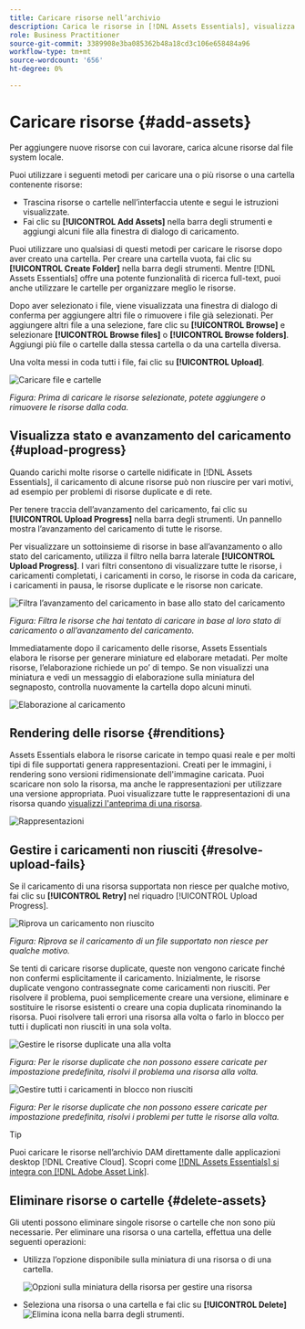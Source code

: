 ```yaml
---
title: Caricare risorse nell’archivio
description: Carica le risorse in [!DNL Assets Essentials], visualizza gli stati di caricamento e risolvi i problemi di caricamento.
role: Business Practitioner
source-git-commit: 3389908e3ba085362b48a18cd3c106e658484a96
workflow-type: tm+mt
source-wordcount: '656'
ht-degree: 0%

---
```



# Caricare risorse {#add-assets}

Per aggiungere nuove risorse con cui lavorare, carica alcune risorse dal file system locale. <!-- TBD: Many of the [common file formats are supported](/help/supported-file-formats.md). -->

Puoi utilizzare i seguenti metodi per caricare una o più risorse o una cartella contenente risorse:

* Trascina risorse o cartelle nell’interfaccia utente e segui le istruzioni visualizzate.
* Fai clic su **[!UICONTROL Add Assets]** nella barra degli strumenti e aggiungi alcuni file alla finestra di dialogo di caricamento.

<!-- TBD: Update this GIF
![Asset and nested folder upload demo](assets/do-not-localize/upload-assets.gif) -->

Puoi utilizzare uno qualsiasi di questi metodi per caricare le risorse dopo aver creato una cartella. Per creare una cartella vuota, fai clic su **[!UICONTROL Create Folder]** nella barra degli strumenti. Mentre [!DNL Assets Essentials] offre una potente funzionalità di ricerca full-text, puoi anche utilizzare le cartelle per organizzare meglio le risorse.

Dopo aver selezionato i file, viene visualizzata una finestra di dialogo di conferma per aggiungere altri file o rimuovere i file già selezionati. Per aggiungere altri file a una selezione, fare clic su **[!UICONTROL Browse]** e selezionare **[!UICONTROL Browse files]** o **[!UICONTROL Browse folders]**. Aggiungi più file o cartelle dalla stessa cartella o da una cartella diversa.

Una volta messi in coda tutti i file, fai clic su **[!UICONTROL Upload]**.

![Caricare file e cartelle](assets/upload-browse-files-folders.png)

*Figura: Prima di caricare le risorse selezionate, potete aggiungere o rimuovere le risorse dalla coda.*

## Visualizza stato e avanzamento del caricamento {#upload-progress}

Quando carichi molte risorse o cartelle nidificate in [!DNL Assets Essentials], il caricamento di alcune risorse può non riuscire per vari motivi, ad esempio per problemi di risorse duplicate e di rete.

Per tenere traccia dell’avanzamento del caricamento, fai clic su **[!UICONTROL Upload Progress]** nella barra degli strumenti. Un pannello mostra l’avanzamento del caricamento di tutte le risorse.

Per visualizzare un sottoinsieme di risorse in base all’avanzamento o allo stato del caricamento, utilizza il filtro nella barra laterale **[!UICONTROL Upload Progress]**. I vari filtri consentono di visualizzare tutte le risorse, i caricamenti completati, i caricamenti in corso, le risorse in coda da caricare, i caricamenti in pausa, le risorse duplicate e le risorse non caricate.

![Filtra l’avanzamento del caricamento in base allo stato del caricamento](assets/filter-upload-progress.png)

*Figura: Filtra le risorse che hai tentato di caricare in base al loro stato di caricamento o all’avanzamento del caricamento.*

Immediatamente dopo il caricamento delle risorse, Assets Essentials elabora le risorse per generare miniature ed elaborare metadati. Per molte risorse, l’elaborazione richiede un po’ di tempo. Se non visualizzi una miniatura e vedi un messaggio di elaborazione sulla miniatura del segnaposto, controlla nuovamente la cartella dopo alcuni minuti.

![Elaborazione al caricamento](assets/upload-processing.png)

## Rendering delle risorse {#renditions}

Assets Essentials elabora le risorse caricate in tempo quasi reale e per molti tipi di file supportati genera rappresentazioni. Creati per le immagini, i rendering sono versioni ridimensionate dell&#39;immagine caricata. Puoi scaricare non solo la risorsa, ma anche le rappresentazioni per utilizzare una versione appropriata. Puoi visualizzare tutte le rappresentazioni di una risorsa quando [visualizzi l&#39;anteprima di una risorsa](/help/navigate-view.md#preview-assets).

![Rappresentazioni](assets/renditions-view-download.png)

## Gestire i caricamenti non riusciti {#resolve-upload-fails}

Se il caricamento di una risorsa supportata non riesce per qualche motivo, fai clic su **[!UICONTROL Retry]** nel riquadro [!UICONTROL Upload Progress].

![Riprova un caricamento non riuscito](assets/upload-retry.png)

*Figura: Riprova se il caricamento di un file supportato non riesce per qualche motivo.*

Se tenti di caricare risorse duplicate, queste non vengono caricate finché non confermi esplicitamente il caricamento. Inizialmente, le risorse duplicate vengono contrassegnate come caricamenti non riusciti. Per risolvere il problema, puoi semplicemente creare una versione, eliminare e sostituire le risorse esistenti o creare una copia duplicata rinominando la risorsa. Puoi risolvere tali errori una risorsa alla volta o farlo in blocco per tutti i duplicati non riusciti in una sola volta.

![Gestire le risorse duplicate una alla volta](assets/uploads-manage-duplicates.png)

*Figura: Per le risorse duplicate che non possono essere caricate per impostazione predefinita, risolvi il problema una risorsa alla volta.*

![Gestire tutti i caricamenti in blocco non riusciti](assets/upload-progress-manage-failed-uploads.png)

*Figura: Per le risorse duplicate che non possono essere caricate per impostazione predefinita, risolvi i problemi per tutte le risorse alla volta.*

>[!TIP]
>
>Puoi caricare le risorse nell’archivio DAM direttamente dalle applicazioni desktop [!DNL Creative Cloud]. Scopri come [[!DNL Assets Essentials] si integra con [!DNL Adobe Asset Link]](/help/integration.md).

## Eliminare risorse o cartelle {#delete-assets}

Gli utenti possono eliminare singole risorse o cartelle che non sono più necessarie. Per eliminare una risorsa o una cartella, effettua una delle seguenti operazioni:

* Utilizza l’opzione disponibile sulla miniatura di una risorsa o di una cartella.

   ![Opzioni sulla miniatura della risorsa per gestire una risorsa](assets/options-on-thumbnail.png)

* Seleziona una risorsa o una cartella e fai clic su **[!UICONTROL Delete]** ![Elimina icona](assets/do-not-localize/delete-icon.png) nella barra degli strumenti.
